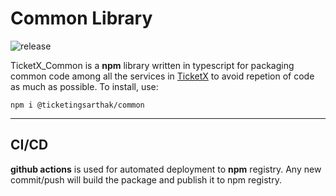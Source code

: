 # Common Library
![release](https://github.com/SarthakJha/TicketX_common/workflows/release-common/badge.svg)


TicketX_Common is a **npm** library written in typescript for packaging common code among all the services in [TicketX](https://github.com/SarthakJha/TicketX) to avoid repetion of code as much as possible. To install, use:

`npm i @ticketingsarthak/common`
****
## CI/CD
**github actions** is used for automated deployment to **npm** registry. Any new commit/push will build the package and publish it to npm registry.
